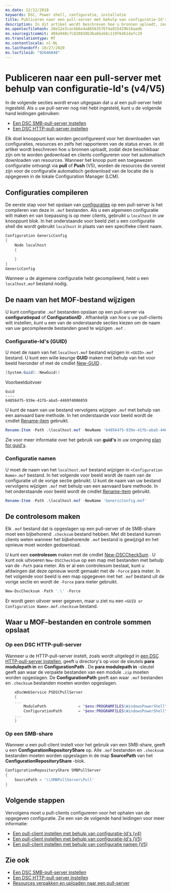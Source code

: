 ```yaml
---
ms.date: 12/12/2018
keywords: DSC, Power shell, configuratie, installatie
title: Publiceren naar een pull-server met behulp van configuratie-Id's (v4/V5)
description: In dit artikel wordt beschreven hoe u bronnen uploadt, zodat deze beschikbaar zijn om te worden gedownload en clients configureren voor het automatisch downloaden van resources.
ms.openlocfilehash: 20e12e3cac6b6e4a86563576f4a915429b18aadb
ms.sourcegitcommit: 488a940c7c828820b36a6ba56c119f64614afc29
ms.translationtype: MT
ms.contentlocale: nl-NL
ms.lasthandoff: 10/27/2020
ms.locfileid: "92646840"
---
```

# <a name="publish-to-a-pull-server-using-configuration-ids-v4v5"></a>Publiceren naar een pull-server met behulp van configuratie-Id's (v4/V5)

In de volgende secties wordt ervan uitgegaan dat u al een pull-server hebt ingesteld. Als u uw pull-server nog niet hebt ingesteld, kunt u de volgende hand leidingen gebruiken:

- [Een DSC SMB-pull-server instellen](pullServerSmb.md)
- [Een DSC HTTP-pull-server instellen](pullServer.md)

Elk doel knooppunt kan worden geconfigureerd voor het downloaden van configuraties, resources en zelfs het rapporteren van de status ervan. In dit artikel wordt beschreven hoe u bronnen uploadt, zodat deze beschikbaar zijn om te worden gedownload en clients configureren voor het automatisch downloaden van resources. Wanneer het knoop punt een toegewezen configuratie ontvangt via **pull** of **Push** (V5), worden de resources die vereist zijn voor de configuratie automatisch gedownload van de locatie die is opgegeven in de lokale Configuration Manager (LCM).

## <a name="compile-configurations"></a>Configuraties compileren

De eerste stap voor het opslaan van [configuraties](../configurations/configurations.md) op een pull-server is het compileren van deze in `.mof` bestanden. Als u een algemeen configuratie wilt maken en van toepassing is op meer clients, gebruikt u `localhost` in uw knooppunt blok. In het onderstaande voor beeld ziet u een configuratie shell die wordt gebruikt `localhost` in plaats van een specifieke client naam.

```powershell
Configuration GenericConfig
{
    Node localhost
    {

    }
}
GenericConfig
```

Wanneer u de algemene configuratie hebt gecompileerd, hebt u een `localhost.mof` bestand nodig.

## <a name="renaming-the-mof-file"></a>De naam van het MOF-bestand wijzigen

U kunt configuratie `.mof` bestanden opslaan op een pull-server via **configuratiepad** of **ConfigurationID** . Afhankelijk van hoe u uw pull-clients wilt instellen, kunt u een van de onderstaande secties kiezen om de naam van uw gecompileerde bestanden goed te wijzigen `.mof` .

### <a name="configuration-ids-guid"></a>Configuratie-Id's (GUID)

U moet de naam van het `localhost.mof` bestand wijzigen in `<GUID>.mof` bestand. U kunt een wille keurige **GUID** maken met behulp van het voor beeld hieronder of met de cmdlet [New-GUID](/powershell/module/microsoft.powershell.utility/new-guid) .

```powershell
[System.Guid]::NewGuid()
```

Voorbeelduitvoer

```Output
Guid
----
64856475-939e-41fb-aba5-4469f4006059
```

U kunt de naam van uw bestand vervolgens wijzigen `.mof` met behulp van een aanvaard bare methode. In het onderstaande voor beeld wordt de cmdlet [Rename-item](/powershell/module/microsoft.powershell.management/rename-item) gebruikt.

```powershell
Rename-Item -Path .\localhost.mof -NewName '64856475-939e-41fb-aba5-4469f4006059.mof'
```

Zie voor meer informatie over het gebruik van **guid's** in uw omgeving [plan for guid's](secureServer.md#guids).

### <a name="configuration-names"></a>Configuratie namen

U moet de naam van het `localhost.mof` bestand wijzigen in `<Configuration Name>.mof` bestand. In het volgende voor beeld wordt de naam van de configuratie uit de vorige sectie gebruikt. U kunt de naam van uw bestand vervolgens wijzigen `.mof` met behulp van een aanvaard bare methode. In het onderstaande voor beeld wordt de cmdlet [Rename-item](/powershell/module/microsoft.powershell.management/rename-item) gebruikt.

```powershell
Rename-Item -Path .\localhost.mof -NewName 'GenericConfig.mof'
```

## <a name="create-the-checksum"></a>De controlesom maken

Elk `.mof` bestand dat is opgeslagen op een pull-server of de SMB-share moet een bijbehorend `.checksum` bestand hebben.
Met dit bestand kunnen clients weten wanneer het bijbehorende `.mof` bestand is gewijzigd en het opnieuw moet worden gedownload.

U kunt een **controlesom** maken met de cmdlet [New-DSCCheckSum](/powershell/module/psdesiredstateconfiguration/new-dscchecksum) . U kunt ook uitvoeren `New-DSCCheckSum` op een map met bestanden met behulp van de `-Path` para meter.
Als er al een controlesom bestaat, kunt u afdwingen dat deze opnieuw wordt gemaakt met de `-Force` para meter. In het volgende voor beeld is een map opgegeven met het `.mof` bestand uit de vorige sectie en wordt de `-Force` para meter gebruikt.

```powershell
New-DscChecksum -Path '.\' -Force
```

Er wordt geen uitvoer weer gegeven, maar u ziet nu een `<GUID or Configuration Name>.mof.checksum` bestand.

## <a name="where-to-store-mof-files-and-checksums"></a>Waar u MOF-bestanden en controle sommen opslaat

### <a name="on-a-dsc-http-pull-server"></a>Op een DSC HTTP-pull-server

Wanneer u de HTTP-pull-server instelt, zoals wordt uitgelegd in [een DSC HTTP-pull-server instellen](pullServer.md), geeft u directory's op voor de sleutels **para modulepath in** en **ConfigurationPath** . De **para modulepath in** -sleutel geeft aan waar de verpakte bestanden van een module `.zip` moeten worden opgeslagen. De **ConfigurationPath** geeft aan waar `.mof` bestanden en `.checksum` bestanden moeten worden opgeslagen.

```powershell
    xDscWebService PSDSCPullServer
    {
    ...
        ModulePath              = "$env:PROGRAMFILES\WindowsPowerShell\DscService\Modules"
        ConfigurationPath       = "$env:PROGRAMFILES\WindowsPowerShell\DscService\Configuration"
    ...
    }

```

### <a name="on-an-smb-share"></a>Op een SMB-share

Wanneer u een pull-client instelt voor het gebruik van een SMB-share, geeft u een **ConfigurationRepositoryShare** op.
Alle `.mof` bestanden en `.checksum` bestanden moeten worden opgeslagen in de map **SourcePath** van het **ConfigurationRepositoryShare** -blok.

```powershell
ConfigurationRepositoryShare SMBPullServer
{
    SourcePath = '\\SMBPullServer\Pull'
}
```

## <a name="next-steps"></a>Volgende stappen

Vervolgens moet u pull-clients configureren voor het ophalen van de opgegeven configuratie. Zie een van de volgende hand leidingen voor meer informatie:

- [Een pull-client instellen met behulp van configuratie-Id's (v4)](pullClientConfigId4.md)
- [Een pull-client instellen met behulp van configuratie-Id's (V5)](pullClientConfigId.md)
- [Een pull-client instellen met behulp van configuratie namen (V5)](pullClientConfigNames.md)

## <a name="see-also"></a>Zie ook

- [Een DSC SMB-pull-server instellen](pullServerSmb.md)
- [Een DSC HTTP-pull-server instellen](pullServer.md)
- [Resources verpakken en uploaden naar een pull-server](package-upload-resources.md)
